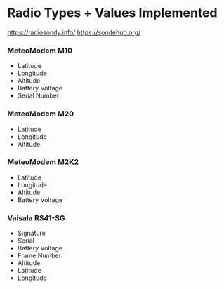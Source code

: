 # Radio Types + Values Implemented

https://radiosondy.info/
https://sondehub.org/

### MeteoModem M10 
* Latitude
* Longitude
* Altitude
* Battery Voltage
* Serial Number

### MeteoModem M20 
* Latitude
* Longitude
* Altitude

### MeteoModem M2K2
* Latitude
* Longitude
* Altitude
* Battery Voltage

### Vaisala RS41-SG
* Signature
* Serial
* Battery Voltage
* Frame Number
* Altitude
* Latitude
* Longitude



